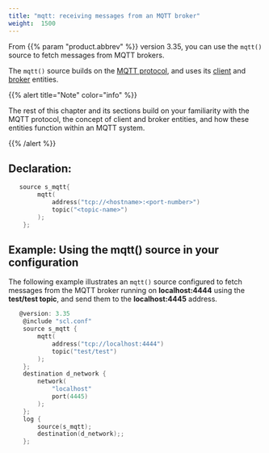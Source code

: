 ```yaml
---
title: "mqtt: receiving messages from an MQTT broker"
weight:  1500
---
```

<!-- DISCLAIMER: This file is based on the syslog-ng Open Source Edition documentation https://github.com/balabit/syslog-ng-ose-guides/commit/2f4a52ee61d1ea9ad27cb4f3168b95408fddfdf2 and is used under the terms of The syslog-ng Open Source Edition Documentation License. The file has been modified by Axoflow. -->

From {{% param "product.abbrev" %}} version 3.35, you can use the `mqtt()` source to fetch messages from MQTT brokers.

The `mqtt()` source builds on the [MQTT protocol](https://www.hivemq.com/mqtt/mqtt-protocol/), and uses its [client](https://www.hivemq.com/blog/seven-best-mqtt-client-tools/) and [broker](https://www.hivemq.com/hivemq/mqtt-broker/) entities.

{{% alert title="Note" color="info" %}}

The rest of this chapter and its sections build on your familiarity with the MQTT protocol, the concept of client and broker entities, and how these entities function within an MQTT system.

{{% /alert %}}


## Declaration:

```c
   source s_mqtt{
        mqtt(
            address("tcp://<hostname>:<port-number>")
            topic("<topic-name>")
        );
    };

```



## Example: Using the mqtt() source in your configuration

The following example illustrates an `mqtt()` source configured to fetch messages from the MQTT broker running on **localhost:4444** using the **test/test topic**, and send them to the **localhost:4445** address.

```c
   @version: 3.35
    @include "scl.conf"
    source s_mqtt {
        mqtt(
            address("tcp://localhost:4444")
            topic("test/test")
        );
    };
    destination d_network {
        network(
            "localhost"
            port(4445)
        );
    };
    log {
        source(s_mqtt);
        destination(d_network);;
    };

```


